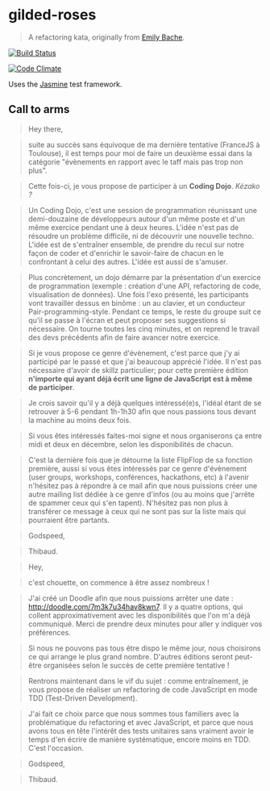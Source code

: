 gilded-roses
============

> A refactoring kata, originally from [Emily Bache](https://github.com/emilybache/Refactoring-Katas).

[![Build Status](https://travis-ci.org/ThibWeb/gilded-roses.png?branch=master)](https://travis-ci.org/ThibWeb/gilded-roses)

[![Code Climate](https://codeclimate.com/github/ThibWeb/gilded-roses.png)](https://codeclimate.com/github/ThibWeb/gilded-roses)

Uses the [Jasmine](http://pivotal.github.io/jasmine/) test framework.

## Call to arms

> Hey there,

> suite au succès sans équivoque de ma dernière tentative (FranceJS à Toulouse), il est temps pour moi de faire un deuxième essai dans la catégorie "évènements en rapport avec le taff mais pas trop non plus".

> Cette fois-ci, je vous propose de participer à un __Coding Dojo__. _Kézako ?_

> Un Coding Dojo, c'est une session de programmation réunissant une demi-douzaine de développeurs autour d'un même poste et d'un même exercice pendant une à deux heures. L'idée n'est pas de résoudre un problème difficile, ni de découvrir une nouvelle techno. L'idée est de s'entraîner ensemble, de prendre du recul sur notre façon de coder et d'enrichir le savoir-faire de chacun en le confrontant à celui des autres. L'idée est aussi de s'amuser.

> Plus concrètement, un dojo démarre par la présentation d'un exercice de programmation (exemple : création d'une API, refactoring de code, visualisation de données). Une fois l'exo présenté, les participants vont travailler dessus en binôme : un au clavier, et un conducteur Pair-programming-style. Pendant ce temps, le reste du groupe suit ce qu'il se passe à l'écran et peut proposer ses suggestions si nécessaire. On tourne toutes les cinq minutes, et on reprend le travail des devs précédents afin de faire avancer notre exercice.

> Si je vous propose ce genre d'évènement, c'est parce que j'y ai participé par le passé et que j'ai beaucoup apprécié l'idée. Il n'est pas nécessaire d'avoir de skillz particulier; pour cette première édition __n'importe qui ayant déjà écrit une ligne de JavaScript est à même de participer__.

> Je crois savoir qu'il y a déjà quelques intéressé(e)s, l'idéal étant de se retrouver à 5-6 pendant 1h-1h30 afin que nous passions tous devant la machine au moins deux fois.

> Si vous êtes intéressés faites-moi signe et nous organiserons ça entre midi et deux en décembre, selon les disponibilités de chacun.

> C'est la dernière fois que je détourne la liste FlipFlop de sa fonction première, aussi si vous êtes intéressés par ce genre d'évènement (user groups, workshops, conférences, hackathons, etc) à l'avenir n'hésitez pas à répondre à ce mail afin que nous puissions créer une autre mailing list dédiée à ce genre d'infos (ou au moins que j'arrête de spammer ceux qui s'en tapent). N'hésitez pas non plus à transférer ce message à ceux qui ne sont pas sur la liste mais qui pourraient être partants.

> Godspeed,

> Thibaud.

> Hey,

> c'est chouette, on commence à être assez nombreux !

> J'ai créé un Doodle afin que nous puissions arrêter une date : http://doodle.com/7m3k7u34hav8kwn7. Il y a quatre options, qui collent approximativement avec les disponibilités que l'on m'a déjà communiqué. Merci de prendre deux minutes pour aller y indiquer vos préférences.

> Si nous ne pouvons pas tous être dispo le même jour, nous choisirons ce qui arrange le plus grand nombre. D'autres éditions seront peut-être organisées selon le succès de cette première tentative !

> Rentrons maintenant dans le vif du sujet : comme entraînement, je vous propose de réaliser un refactoring de code JavaScript en mode TDD (Test-Driven Development).

> J'ai fait ce choix parce que nous sommes tous familiers avec la problématique du refactoring et avec JavaScript, et parce que nous avons tous en tête l'intérêt des tests unitaires sans vraiment avoir le temps d'en écrire de manière systématique, encore moins en TDD. C'est l'occasion.

> Godspeed,

> Thibaud.
